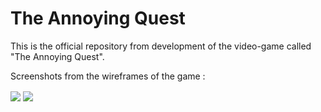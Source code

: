 # The Annoying Quest

This is the official repository from development of the video-game called "The Annoying Quest".

Screenshots from the wireframes of the game :

<img src="https://i.imgur.com/KZ2zZ7t.png" align="center">

<img src="https://i.imgur.com/OQ191ee.png" align="center">

